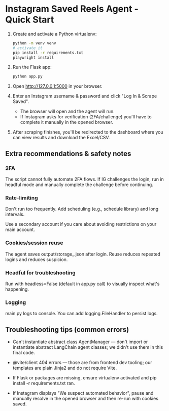 # Instagram Saved Reels Agent - Quick Start

1. Create and activate a Python virtualenv:
   ```bash
   python -m venv venv
   # activate it
   pip install -r requirements.txt
   playwright install
   ```

2. Run the Flask app:
   ```bash
   python app.py
   ```

3. Open http://127.0.0.1:5000 in your browser.

4. Enter an Instagram username & password and click "Log In & Scrape Saved".
   - The browser will open and the agent will run.
   - If Instagram asks for verification (2FA/challenge) you'll have to complete it manually in the opened browser.

5. After scraping finishes, you'll be redirected to the dashboard where you can view results and download the Excel/CSV.

## Extra recommendations & safety notes

### 2FA
The script cannot fully automate 2FA flows. If IG challenges the login, run in headful mode and manually complete the challenge before continuing.

### Rate-limiting
Don't run too frequently. Add scheduling (e.g., schedule library) and long intervals.

Use a secondary account if you care about avoiding restrictions on your main account.

### Cookies/session reuse
The agent saves output/storage_<username>.json after login. Reuse reduces repeated logins and reduces suspicion.

### Headful for troubleshooting
Run with headless=False (default in app.py call) to visually inspect what's happening.

### Logging
main.py logs to console. You can add logging.FileHandler to persist logs.

## Troubleshooting tips (common errors)

- Can't instantiate abstract class AgentManager — don't import or instantiate abstract LangChain agent classes; we didn't use them in this final code.

- @vite/client 404 errors — those are from frontend dev tooling; our templates are plain Jinja2 and do not require Vite.

- If Flask or packages are missing, ensure virtualenv activated and pip install -r requirements.txt ran.

- If Instagram displays "We suspect automated behavior", pause and manually resolve in the opened browser and then re-run with cookies saved.
